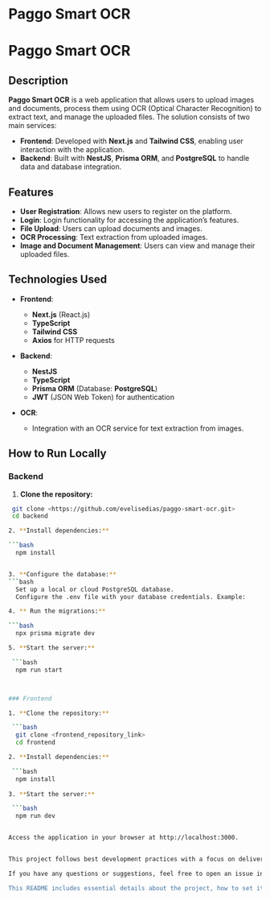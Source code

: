 # Paggo Smart OCR
# Paggo Smart OCR

## Description

**Paggo Smart OCR** is a web application that allows users to upload images and documents, process them using OCR (Optical Character Recognition) to extract text, and manage the uploaded files. The solution consists of two main services:

- **Frontend**: Developed with **Next.js** and **Tailwind CSS**, enabling user interaction with the application.
- **Backend**: Built with **NestJS**, **Prisma ORM**, and **PostgreSQL** to handle data and database integration.

## Features

- **User Registration**: Allows new users to register on the platform.
- **Login**: Login functionality for accessing the application’s features.
- **File Upload**: Users can upload documents and images.
- **OCR Processing**: Text extraction from uploaded images.
- **Image and Document Management**: Users can view and manage their uploaded files.

## Technologies Used

- **Frontend**:
  - **Next.js** (React.js)
  - **TypeScript**
  - **Tailwind CSS**
  - **Axios** for HTTP requests
  
- **Backend**:
  - **NestJS**
  - **TypeScript**
  - **Prisma ORM** (Database: **PostgreSQL**)
  - **JWT** (JSON Web Token) for authentication
  
- **OCR**: 
  - Integration with an OCR service for text extraction from images.

## How to Run Locally

### Backend

1. **Clone the repository:**
  ```bash
   git clone <https://github.com/evelisedias/paggo-smart-ocr.git>
   cd backend

2. **Install dependencies:**

  ```bash
    npm install


3. **Configure the database:**
  ```bash
    Set up a local or cloud PostgreSQL database.
    Configure the .env file with your database credentials. Example:
 
4. ** Run the migrations:**

  ```bash
    npx prisma migrate dev

5. **Start the server:**

   ```bash
    npm run start



### Frontend

1. **Clone the repository:**

   ```bash
    git clone <frontend_repository_link>
    cd frontend

2. **Install dependencies:**

   ```bash
    npm install
    
3. **Start the server:**

   ```bash
    npm run dev


Access the application in your browser at http://localhost:3000.


This project follows best development practices with a focus on delivering functional solutions. While not all features may be fully implemented, attention has been given to the most essential aspects to ensure a solid foundation. The system is designed to be scalable and easy to maintain.

If you have any questions or suggestions, feel free to open an issue in the repository. We're always happy to improve and learn together!

This README includes essential details about the project, how to set it up locally, and links to the source repositories for both the frontend and backend.





